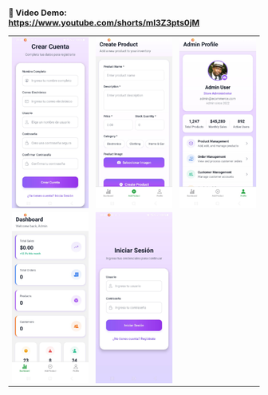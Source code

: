 ### 🎥 Video Demo: https://www.youtube.com/shorts/mI3Z3pts0jM

<div align="center">
  <table>
    <tr>
      <td align="center">
        <img src="./assets/img1.jpeg" width="200"/>
        <br/>
      </td>
      <td align="center">
        <img src="./assets/img2.jpeg" width="200"/>
        <br/>
      </td>
      <td align="center">
        <img src="./assets/img3.jpeg" width="200"/>
        <br/>
      </td>
    </tr>
    <tr>
      <td align="center">
        <img src="./assets/img4.jpeg" width="200"/>
        <br/>
      </td>
      <td align="center">
        <img src="./assets/img5.jpeg" width="200"/>
        <br/>
      </td>
      <td></td>
    </tr>
  </table>
</div>

